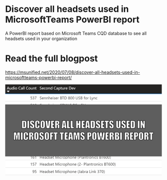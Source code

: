 # Discover all headsets used in MicrosoftTeams PowerBI report

A PowerBI report based on Microsoft Teams CQD database to see all headsets used in your organization


# Read the full blogpost
https://msunified.net/2020/07/08/discover-all-headsets-used-in-microsoftteams-powerbi-report/

![Picture](https://github.com/StaleHansen/Public/blob/master/GetDeviceReport/GetHeadsetReport.png)
     
